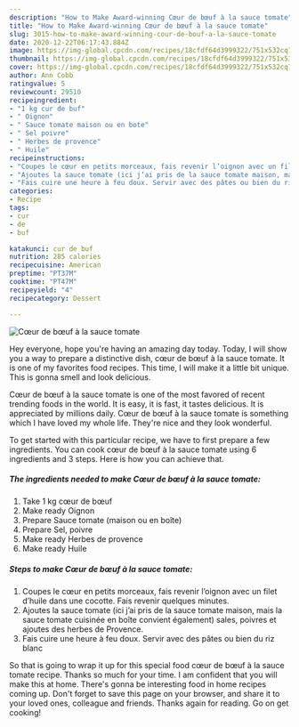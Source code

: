 ```yaml
---
description: "How to Make Award-winning Cœur de bœuf à la sauce tomate"
title: "How to Make Award-winning Cœur de bœuf à la sauce tomate"
slug: 3015-how-to-make-award-winning-cour-de-bouf-a-la-sauce-tomate
date: 2020-12-22T06:17:43.884Z
image: https://img-global.cpcdn.com/recipes/18cfdf64d3999322/751x532cq70/coeur-de-boeuf-a-la-sauce-tomate-photo-principale-de-la-recette.jpg
thumbnail: https://img-global.cpcdn.com/recipes/18cfdf64d3999322/751x532cq70/coeur-de-boeuf-a-la-sauce-tomate-photo-principale-de-la-recette.jpg
cover: https://img-global.cpcdn.com/recipes/18cfdf64d3999322/751x532cq70/coeur-de-boeuf-a-la-sauce-tomate-photo-principale-de-la-recette.jpg
author: Ann Cobb
ratingvalue: 5
reviewcount: 29510
recipeingredient:
- "1 kg cur de buf"
- " Oignon"
- " Sauce tomate maison ou en bote"
- " Sel poivre"
- " Herbes de provence"
- " Huile"
recipeinstructions:
- "Coupes le cœur en petits morceaux, fais revenir l’oignon avec un filet d’huile dans une cocotte. Fais revenir quelques minutes."
- "Ajoutes la sauce tomate (ici j’ai pris de la sauce tomate maison, mais la sauce tomate cuisinée en boîte convient également) sales, poivres et ajoutes des herbes de Provence."
- "Fais cuire une heure à feu doux. Servir avec des pâtes ou bien du riz blanc"
categories:
- Recipe
tags:
- cur
- de
- buf

katakunci: cur de buf 
nutrition: 285 calories
recipecuisine: American
preptime: "PT37M"
cooktime: "PT47M"
recipeyield: "4"
recipecategory: Dessert

---
```



![Cœur de bœuf à la sauce tomate](https://img-global.cpcdn.com/recipes/18cfdf64d3999322/751x532cq70/coeur-de-boeuf-a-la-sauce-tomate-photo-principale-de-la-recette.jpg)

Hey everyone, hope you're having an amazing day today. Today, I will show you a way to prepare a distinctive dish, cœur de bœuf à la sauce tomate. It is one of my favorites food recipes. This time, I will make it a little bit unique. This is gonna smell and look delicious.



Cœur de bœuf à la sauce tomate is one of the most favored of recent trending foods in the world. It is easy, it is fast, it tastes delicious. It is appreciated by millions daily. Cœur de bœuf à la sauce tomate is something which I have loved my whole life. They're nice and they look wonderful.


To get started with this particular recipe, we have to first prepare a few ingredients. You can cook cœur de bœuf à la sauce tomate using 6 ingredients and 3 steps. Here is how you can achieve that.

<!--inarticleads1-->

##### The ingredients needed to make Cœur de bœuf à la sauce tomate:

1. Take 1 kg cœur de bœuf
1. Make ready  Oignon
1. Prepare  Sauce tomate (maison ou en boîte)
1. Prepare  Sel, poivre
1. Make ready  Herbes de provence
1. Make ready  Huile




<!--inarticleads2-->

##### Steps to make Cœur de bœuf à la sauce tomate:

1. Coupes le cœur en petits morceaux, fais revenir l’oignon avec un filet d’huile dans une cocotte. Fais revenir quelques minutes.
1. Ajoutes la sauce tomate (ici j’ai pris de la sauce tomate maison, mais la sauce tomate cuisinée en boîte convient également) sales, poivres et ajoutes des herbes de Provence.
1. Fais cuire une heure à feu doux. Servir avec des pâtes ou bien du riz blanc




So that is going to wrap it up for this special food cœur de bœuf à la sauce tomate recipe. Thanks so much for your time. I am confident that you will make this at home. There's gonna be interesting food in home recipes coming up. Don't forget to save this page on your browser, and share it to your loved ones, colleague and friends. Thanks again for reading. Go on get cooking!
